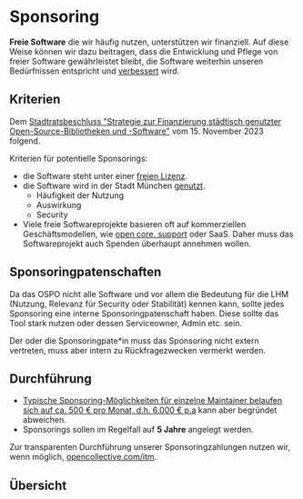 <script setup>
import TagTile from "../.vitepress/components/TagTile.vue";
</script>

# Sponsoring

__Freie Software__ die wir häufig nutzen, unterstützen wir finanziell.
Auf diese Weise können wir dazu beitragen, dass die Entwicklung und Pflege von freier Software gewährleistet bleibt, die Software weiterhin unseren Bedürfnissen entspricht und [verbessert](/de/improve) wird.


## Kriterien

Dem [Stadtratsbeschluss "Strategie zur Finanzierung städtisch genutzter Open-Source-Bibliotheken und -Software"](https://risi.muenchen.de/risi/sitzungsvorlage/detail/8013996) vom 15. November 2023 folgend.

Kriterien für potentielle Sponsorings:

* die Software steht unter einer [freien Lizenz](/de/licenses).
* die Software wird in der Stadt München [genutzt](/de/use).
  * Häufigkeit der Nutzung
  * Auswirkung
  * Security
* Viele freie Softwareprojekte basieren oft auf kommerziellen Geschäftsmodellen, wie [open core, support](./improve#support) oder SaaS.
Daher muss das Softwareprojekt auch Spenden überhaupt annehmen wollen.

## Sponsoringpatenschaften

Da das OSPO nicht alle Software und vor allem die Bedeutung für die LHM (Nutzung, Relevanz für Security oder Stabilität) kennen kann, sollte jedes Sponsoring eine interne Sponsoringpatenschaft haben.
Diese sollte das Tool stark nutzen oder dessen Serviceowner, Admin etc. sein.

Der oder die Sponsoringpate*in muss das Sponsoring nicht extern vertreten, muss aber intern zu Rückfragezwecken vermerkt werden.

## Durchführung

* [Typische Sponsoring-Möglichkeiten für einzelne Maintainer belaufen sich auf ca. 500 € pro Monat, d.h. 6.000 € p.a](https://risi.muenchen.de/risi/sitzungsvorlage/detail/8013996) kann aber begründet abweichen.
* Sponsorings sollen im Regelfall auf __5 Jahre__ angelegt werden.

Zur transparenten Durchführung unserer Sponsoringzahlungen nutzen wir, wenn möglich, [opencollective.com/itm](https://opencollective.com/itm).

## Übersicht

<ClientOnly>
<TagTile
:available-tags="['sponsor']"
show-tags
show-excerpt
/>
</ClientOnly>

